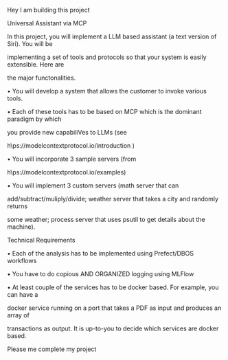 Hey I am building this project

Universal Assistant via MCP

In this project, you will implement a LLM based assistant (a text version of Siri). You will be

implementing a set of tools and protocols so that your system is easily extensible. Here are

the major functonalities.

• You will develop a system that allows the customer to invoke various tools.

• Each of these tools has to be based on MCP which is the dominant paradigm by which

you provide new capabiliVes to LLMs (see

h\ps://modelcontextprotocol.io/introduction )

• You will incorporate 3 sample servers (from

h\ps://modelcontextprotocol.io/examples)

• You will implement 3 custom servers (math server that can

add/subtract/muliply/divide; weather server that takes a city and randomly returns

some weather; process server that uses psutil to get details about the machine).

Technical Requirements

• Each of the analysis has to be implemented using Prefect/DBOS workflows

• You have to do copious AND ORGANIZED logging using MLFlow

• At least couple of the services has to be docker based. For example, you can have a

docker service running on a port that takes a PDF as input and produces an array of

transactions as output. It is up-to-you to decide which services are docker based.

Please me complete my project